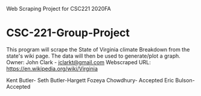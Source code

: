 Web Scraping Project for CSC221 2020FA
# CSC-221-Group-Project
This program will scrape the State of Virginia climate Breakdown from the state's wiki page. The data will then be used to generate/plot a graph.
Owner: John Clark - jclarkt@gmail.com
Webscraped URL: https://en.wikipedia.org/wiki/Virginia

Kent Butler- 
Seth Butler-Hargett
Fozeya Chowdhury- Accepted 
Eric Bulson- Accepted
